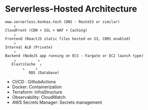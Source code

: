 # Serverless-Hosted Architecture

```
www.serverless.konkas.tech (DNS - Route53 or similar)
    ↓
CloudFront (CDN + SSL + WAF + Caching)
    ↓
Frontend (ReactJS static files hosted on S3, CORS enabled)
    ↓
Internal ALB (Private)
    ↓
Backend (NodeJS app running on ECS - Fargate or EC2 launch type)
    ↘          ↘
   ElastiCache  ↓
        ↘     ↓
           RDS (Database)
```

- CI/CD : GithubActions
- Docker: Containerization
- Terraform: InfraStructure
- Observability: CloudWatch
- AWS Secrets Manager: Secrets management